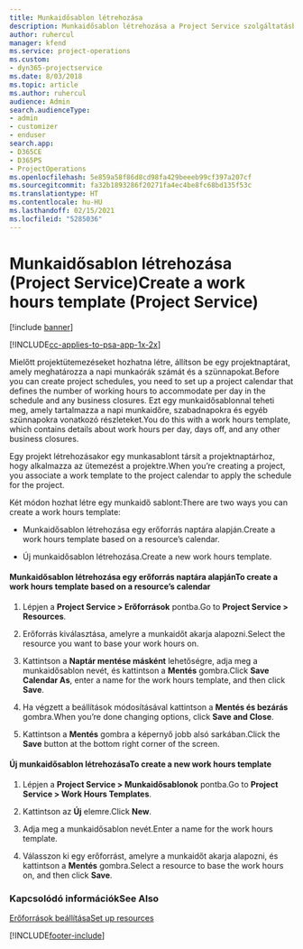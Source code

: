 ```yaml
---
title: Munkaidősablon létrehozása
description: Munkaidősablon létrehozása a Project Service szolgáltatásban
author: ruhercul
manager: kfend
ms.service: project-operations
ms.custom:
- dyn365-projectservice
ms.date: 8/03/2018
ms.topic: article
ms.author: ruhercul
audience: Admin
search.audienceType:
- admin
- customizer
- enduser
search.app:
- D365CE
- D365PS
- ProjectOperations
ms.openlocfilehash: 5e859a58f86d8cd98fa429beeeb99cf397a207cf
ms.sourcegitcommit: fa32b1893286f20271fa4ec4be8fc68bd135f53c
ms.translationtype: HT
ms.contentlocale: hu-HU
ms.lasthandoff: 02/15/2021
ms.locfileid: "5285036"
---
```

# <a name="create-a-work-hours-template-project-service"></a><span data-ttu-id="b3aa5-103">Munkaidősablon létrehozása (Project Service)</span><span class="sxs-lookup"><span data-stu-id="b3aa5-103">Create a work hours template (Project Service)</span></span>

[!include [banner](../includes/psa-now-project-operations.md)]

[!INCLUDE[cc-applies-to-psa-app-1x-2x](../includes/cc-applies-to-psa-app-1x-2x.md)]

<span data-ttu-id="b3aa5-104">Mielőtt projektütemezéseket hozhatna létre, állítson be egy projektnaptárat, amely meghatározza a napi munkaórák számát és a szünnapokat.</span><span class="sxs-lookup"><span data-stu-id="b3aa5-104">Before you can create project schedules, you need to set up a project calendar that defines the number of working hours to accommodate per day in the schedule and any business closures.</span></span> <span data-ttu-id="b3aa5-105">Ezt egy munkaidősablonnal teheti meg, amely tartalmazza a napi munkaidőre, szabadnapokra és egyéb szünnapokra vonatkozó részleteket.</span><span class="sxs-lookup"><span data-stu-id="b3aa5-105">You do this with a work hours template, which contains details about work hours per day, days off, and any other business closures.</span></span>  
  
 <span data-ttu-id="b3aa5-106">Egy projekt létrehozásakor egy munkasablont társít a projektnaptárhoz, hogy alkalmazza az ütemezést a projektre.</span><span class="sxs-lookup"><span data-stu-id="b3aa5-106">When you’re creating a project, you associate a work template to the project calendar to apply the schedule for the project.</span></span>  
  
 <span data-ttu-id="b3aa5-107">Két módon hozhat létre egy munkaidő sablont:</span><span class="sxs-lookup"><span data-stu-id="b3aa5-107">There are two ways you can create a work hours template:</span></span>  
  
-   <span data-ttu-id="b3aa5-108">Munkaidősablon létrehozása egy erőforrás naptára alapján.</span><span class="sxs-lookup"><span data-stu-id="b3aa5-108">Create a work hours template based on a resource’s calendar.</span></span>  
  
-   <span data-ttu-id="b3aa5-109">Új munkaidősablon létrehozása.</span><span class="sxs-lookup"><span data-stu-id="b3aa5-109">Create a new work hours template.</span></span>  
  
#### <a name="to-create-a-work-hours-template-based-on-a-resources-calendar"></a><span data-ttu-id="b3aa5-110">Munkaidősablon létrehozása egy erőforrás naptára alapján</span><span class="sxs-lookup"><span data-stu-id="b3aa5-110">To create a work hours template based on a resource’s calendar</span></span>  
  
1.  <span data-ttu-id="b3aa5-111">Lépjen a **Project Service > Erőforrások** pontba.</span><span class="sxs-lookup"><span data-stu-id="b3aa5-111">Go to **Project Service > Resources**.</span></span>  
  
2.  <span data-ttu-id="b3aa5-112">Erőforrás kiválasztása, amelyre a munkaidőt akarja alapozni.</span><span class="sxs-lookup"><span data-stu-id="b3aa5-112">Select the resource you want to base your work hours on.</span></span>  
  
3.  <span data-ttu-id="b3aa5-113">Kattintson a **Naptár mentése másként** lehetőségre, adja meg a munkaidősablon nevét, és kattintson a **Mentés** gombra.</span><span class="sxs-lookup"><span data-stu-id="b3aa5-113">Click **Save Calendar As**, enter a name for the work hours template, and then click **Save**.</span></span>  
  
4.  <span data-ttu-id="b3aa5-114">Ha végzett a beállítások módosításával kattintson a **Mentés és bezárás** gombra.</span><span class="sxs-lookup"><span data-stu-id="b3aa5-114">When you’re done changing options, click **Save and Close**.</span></span>  
  
5.  <span data-ttu-id="b3aa5-115">Kattintson a **Mentés** gombra a képernyő jobb alsó sarkában.</span><span class="sxs-lookup"><span data-stu-id="b3aa5-115">Click the **Save** button at the bottom right corner of the screen.</span></span>  
  
#### <a name="to-create-a-new-work-hours-template"></a><span data-ttu-id="b3aa5-116">Új munkaidősablon létrehozása</span><span class="sxs-lookup"><span data-stu-id="b3aa5-116">To create a new work hours template</span></span>  
  
1.  <span data-ttu-id="b3aa5-117">Lépjen a **Project Service > Munkaidősablonok** pontba.</span><span class="sxs-lookup"><span data-stu-id="b3aa5-117">Go to **Project Service > Work Hours Templates**.</span></span>  
  
2.  <span data-ttu-id="b3aa5-118">Kattintson az **Új** elemre.</span><span class="sxs-lookup"><span data-stu-id="b3aa5-118">Click **New**.</span></span>  
  
3.  <span data-ttu-id="b3aa5-119">Adja meg a munkaidősablon nevét.</span><span class="sxs-lookup"><span data-stu-id="b3aa5-119">Enter a name for the work hours template.</span></span>  
  
4.  <span data-ttu-id="b3aa5-120">Válasszon ki egy erőforrást, amelyre a munkaidőt akarja alapozni, és kattintson a **Mentés** gombra.</span><span class="sxs-lookup"><span data-stu-id="b3aa5-120">Select a resource to base the work hours on, and then click **Save**.</span></span>  
  
### <a name="see-also"></a><span data-ttu-id="b3aa5-121">Kapcsolódó információk</span><span class="sxs-lookup"><span data-stu-id="b3aa5-121">See Also</span></span>  
 [<span data-ttu-id="b3aa5-122">Erőforrások beállítása</span><span class="sxs-lookup"><span data-stu-id="b3aa5-122">Set up resources</span></span>](../psa/set-up-resources.md)


[!INCLUDE[footer-include](../includes/footer-banner.md)]